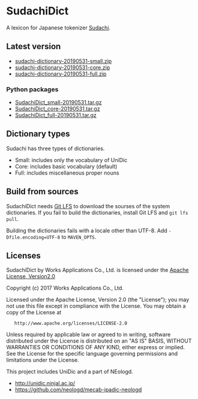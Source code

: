 # SudachiDict

A lexicon for Japanese tokenizer
[Sudachi](https://github.com/WorksApplications/Sudachi/).

## Latest version

* [sudachi-dictionary-20190531-small.zip](https://object-storage.tyo2.conoha.io/v1/nc_2520839e1f9641b08211a5c85243124a/sudachi/sudachi-dictionary-20190531-small.zip)
* [sudachi-dictionary-20190531-core.zip](https://object-storage.tyo2.conoha.io/v1/nc_2520839e1f9641b08211a5c85243124a/sudachi/sudachi-dictionary-20190531-core.zip)
* [sudachi-dictionary-20190531-full.zip](https://object-storage.tyo2.conoha.io/v1/nc_2520839e1f9641b08211a5c85243124a/sudachi/sudachi-dictionary-20190531-full.zip)

### Python packages

* [SudachiDict_small-20190531.tar.gz](https://object-storage.tyo2.conoha.io/v1/nc_2520839e1f9641b08211a5c85243124a/sudachi/SudachiDict_small-20190531.tar.gz)
* [SudachiDict_core-20190531.tar.gz](https://object-storage.tyo2.conoha.io/v1/nc_2520839e1f9641b08211a5c85243124a/sudachi/SudachiDict_core-20190531.tar.gz)
* [SudachiDict_full-20190531.tar.gz](https://object-storage.tyo2.conoha.io/v1/nc_2520839e1f9641b08211a5c85243124a/sudachi/SudachiDict_full-20190531.tar.gz)


## Dictionary types

Sudachi has three types of dictionaries.

* Small: includes only the vocabulary of UniDic
* Core: includes basic vocabulary (default)
* Full: includes miscellaneous proper nouns

## Build from sources

SudachiDict needs [Git LFS](https://git-lfs.github.com/) to download the sourses
of the system dictionaries. If you fail to build the dictionaries, install
Git LFS and `git lfs pull`.

Building the dictionaries fails with a locale other than UTF-8.
Add `-Dfile.encoding=UTF-8` to `MAVEN_OPTS`.


## Licenses

SudachiDict by Works Applications Co., Ltd. is licensed under the [Apache License, Version2.0](http://www.apache.org/licenses/LICENSE-2.0.html)

   Copyright (c) 2017 Works Applications Co., Ltd.
  
   Licensed under the Apache License, Version 2.0 (the "License");
   you may not use this file except in compliance with the License.
   You may obtain a copy of the License at
  
       http://www.apache.org/licenses/LICENSE-2.0
  
   Unless required by applicable law or agreed to in writing, software
   distributed under the License is distributed on an "AS IS" BASIS,
   WITHOUT WARRANTIES OR CONDITIONS OF ANY KIND, either express or implied.
   See the License for the specific language governing permissions and
   limitations under the License.
   
This project includes UniDic and a part of NEologd.

- http://unidic.ninjal.ac.jp/
- https://github.com/neologd/mecab-ipadic-neologd
